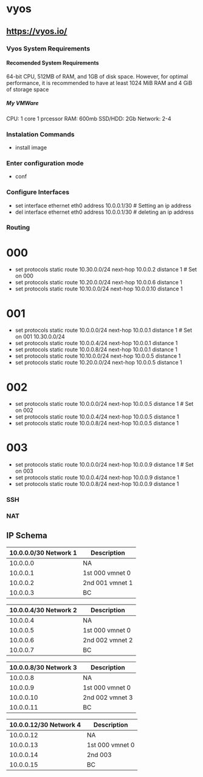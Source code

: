 # vyos
https://vyos.io/
------

### Vyos System Requirements

#### Recomended System Requirements
64-bit CPU, 512MB of RAM, and 1GB of disk space. However, for optimal performance, it is recommended to have at least 1024 MiB RAM and 4 GiB of storage space

##### My VMWare
CPU: 1 core 1 prcessor
RAM: 600mb
SSD/HDD: 2Gb
Network: 2-4

### Instalation Commands 
- install image

### Enter configuration mode
- conf

### Configure Interfaces
- set interface ethernet eth0 address 10.0.0.1/30 # Setting an ip address
- del interface ethernet eth0 address 10.0.0.1/30 # deleting an ip address

### Routing
# 000
- set protocols static route 10.30.0.0/24 next-hop 10.0.0.2 distance 1 # Set on 000
- set protocols static route 10.20.0.0/24 next-hop 10.0.0.6 distance 1
- set protocols static route 10.10.0.0/24 next-hop 10.0.0.10 distance 1

# 001
- set protocols static route 10.0.0.0/24 next-hop 10.0.0.1 distance 1 # Set on 001 10.30.0.0/24
- set protocols static route 10.0.0.4/24 next-hop 10.0.0.1 distance 1
- set protocols static route 10.0.0.8/24 next-hop 10.0.0.1 distance 1
- set protocols static route 10.10.0.0/24 next-hop 10.0.0.5 distance 1
- set protocols static route 10.20.0.0/24 next-hop 10.0.0.5 distance 1

# 002
- set protocols static route 10.0.0.0/24 next-hop 10.0.0.5 distance 1 # Set on 002
- set protocols static route 10.0.0.4/24 next-hop 10.0.0.5 distance 1
- set protocols static route 10.0.0.8/24 next-hop 10.0.0.5 distance 1

# 003
- set protocols static route 10.0.0.0/24 next-hop 10.0.0.9 distance 1 # Set on 003
- set protocols static route 10.0.0.4/24 next-hop 10.0.0.9 distance 1
- set protocols static route 10.0.0.8/24 next-hop 10.0.0.9 distance 1


### SSH

### NAT



## IP Schema

| 10.0.0.0/30 Network 1 | Description |
| ------------------------- | ---------- |
| 10.0.0.0 | NA |
| 10.0.0.1 | 1st 000 vmnet 0 |
| 10.0.0.2 | 2nd 001 vmnet 1|
| 10.0.0.3 | BC |

| 10.0.0.4/30 Network 2 | Description |
| --------------------- | - |
| 10.0.0.4 | NA |
| 10.0.0.5 | 1st 000 vmnet 0 |
| 10.0.0.6 | 2nd 002 vmnet 2 |
| 10.0.0.7 | BC |

| 10.0.0.8/30 Network 3 | Description |
|--------|-|
| 10.0.0.8 | NA |
| 10.0.0.9 | 1st 000 vmnet 0 |
| 10.0.0.10 | 2nd 002 vmnet 3 |
| 10.0.0.11 | BC |

| 10.0.0.12/30 Network 4 | Description |
|--------|-|
| 10.0.0.12 | NA |
| 10.0.0.13 | 1st 000 vmnet 0 |
| 10.0.0.14 | 2nd 003 |
| 10.0.0.15 | BC |



